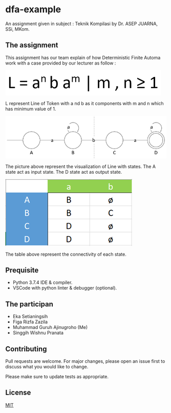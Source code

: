 # dfa-example

An assignment given in subject : Teknik Kompilasi by Dr. ASEP JUARNA, SSi, MKom.

## The assignment

This assignment has our team explain of how Deterministic Finite Automa work with a case provided by our lecturer as follow :

![Equation](media/equation.PNG)

L represent Line of Token with a nd b as it components with m and n which has minimum value of 1.

![Visualization of Line](media/visual.PNG)

The picture above represent the visualization of Line with states.
The A state act as input state.
The D state act as output state.

![State Table](media/table.PNG)

The table above represent the connectivity of each state.

## Prequisite

- Python 3.7.4 IDE & compiler.
- VSCode with python linter & debugger (optional).

## The participan

- Eka Setianingsih
- Figa Rizfa Zazila
- Muhammad Guruh Ajinugroho (Me)
- Singgih Wishnu Pranata

## Contributing

Pull requests are welcome. For major changes, please open an issue first to discuss what you would like to change.

Please make sure to update tests as appropriate.

## License

[MIT](https://choosealicense.com/licenses/mit/)


